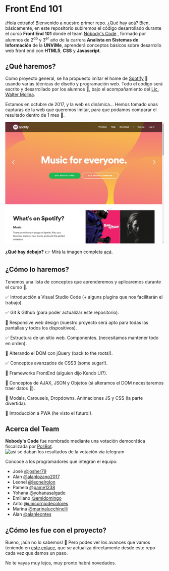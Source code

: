 Front End 101
============
¡Hola extraño! Bienvenido a nuestro primer repo. ¿Qué hay acá? Bien, básicamente, en este repositorio subiremos el código desarrollado durante el curso **Front End 101** donde el team [Nobody's Code](https://github.com/orgs/UNViMe/teams/nobody-s-code/members) , formado por alumnos de 2<sup>do</sup> y 3<sup>er</sup> año de la carrera **Analista en Sistemas de Información** de la **UNViMe**, aprenderá conceptos básicos sobre desarrollo web front end con **HTML5**,  **CSS** y **Javascript**.

¿Qué haremos?
-------------
Como proyecto general, se ha propuesto imitar el home de [Spotify](spotify.com) :musical_note: usando varias técnicas de diseño y programación web. Todo el código será escrito y desarrollado por los alumnos :muscle:, bajo el acompañamiento del [Lic. Walter Molina](https://github.com/waltermolina).

Estamos en octubre de 2017, y la web es dinámica... Hemos tomado unas capturas de la web que queremos imitar, para que podamos comparar el resultado dentro de 1 mes :calendar:.

![así se ve la web de Spotify](https://raw.githubusercontent.com/UNViMe/FrontEnd-101/master/Spotify20171018/spotify1PC.jpg)

**¿Qué hay debajo?** :point_right: Mirá la imagen completa [acá](https://raw.githubusercontent.com/UNViMe/FrontEnd-101/master/Spotify20171018/SpotifyPC-100.jpg).

¿Cómo lo haremos?
-------------
Tenemos una lista de conceptos que aprenderemos y aplicaremos durante el curso :page_with_curl:.

:white_check_mark: Introducción a Visual Studio Code (+ alguns plugins que nos facilitarán el trabajo).

:white_check_mark: Git & Github (para poder actualizar este repositorio).

:black_square_button: Responsive web design (nuestro proyecto será apto para todas las pantallas y todos los dispositivos).

:white_check_mark: Estructura de un sitio web. Componentes. (necesitamos mantener todo en orden).

:black_square_button: Alterando el DOM con jQuery (back to the roots!).

:white_check_mark: Conceptos avanzados de CSS3 (some sugar!).

:black_square_button: Frameworks FrontEnd (alguien dijo Kendo UI?).

:black_square_button: Conceptos de AJAX, JSON y Objetos (si alteramos el DOM necesitaremos traer datos :information_desk_person:).

:black_square_button: Modals, Carousels, Dropdowns. Animaciones JS y CSS (la parte divertida).

:black_square_button: Introducción a PWA (he visto el futuro!).

Acerca del Team
---------------

**Nobody's Code** fue nombrado mediante una votación democrática fiscalizada por [PollBot](https://storebot.me/bot/v0te_bot).
![así se daban los resultados de la votación vía telegram](https://i.imgur.com/zku2pkg.jpg)

Concocé a los programadores que integran el equipo:
 - José [@josher79](https://github.com/Josher79) 
 - Alan [@alanlozano2017](https://github.com/alanlozano2017) 
 - Leonel [@leonelrolon](https://github.com/leonelrolon) 
 - Pamela	[@pame1238](https://github.com/pame1238)
 - Yohana [@yohanasalgado](https://github.com/yohanasalgado) 
 - Emiliano [@emidomingo](https://github.com/emidomingo)
 - Anto [@unicorniodecolores](https://github.com/unicorniodecolores)
 - Marina [@marinalucchinelli](https://github.com/marinalucchinelli)
 - Alan [@alanleontes](https://github.com/alanleontes)

¿Cómo les fue con el proyecto?
------------------------------
Bueno, ¡aún no lo sabemos! :see_no_evil: Pero podes ver los avances que vamos teniendo en [este enlace](https://unvime.github.io/FrontEnd-101/), que se actualiza directamente desde este repo cada vez que damos un paso.

No te vayas muy lejos, muy pronto habrá novedades.
